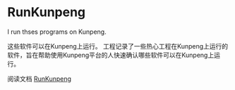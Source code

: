 # RunKunpeng

I run thses programs on Kunpeng.

这些软件可以在Kunpeng上运行。 工程记录了一些热心工程在Kunpeng上运行的软件，旨在帮助使用Kunpeng平台的人快速确认哪些软件可以在Kunpeng上运行。

阅读文档 [RunKunpeng](https://lylelee.github.io/RunKunpeng/)
